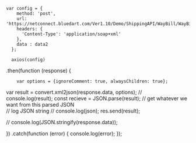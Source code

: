 

  
    var config = {
        method: 'post',
        url: 'https://netconnect.bluedart.com/Ver1.10/Demo/ShippingAPI/WayBill/WayBillGeneration.svc',
        headers: { 
          'Content-Type': 'application/soap+xml'
        },
        data : data2
      };

      axios(config)
.then(function (response) {

    
        var options = {ignoreComment: true, alwaysChildren: true};
var result = convert.xml2json(response.data, options);
      // console.log(result);
      const recieve = JSON.parse(result); // get whatever we want from this parsed JSON    
        // log JSON string
      //  console.log(json);
        res.send(result);
        
//  console.log(JSON.stringify(response.data));
  
})
.catch(function (error) {
  console.log(error);
});

